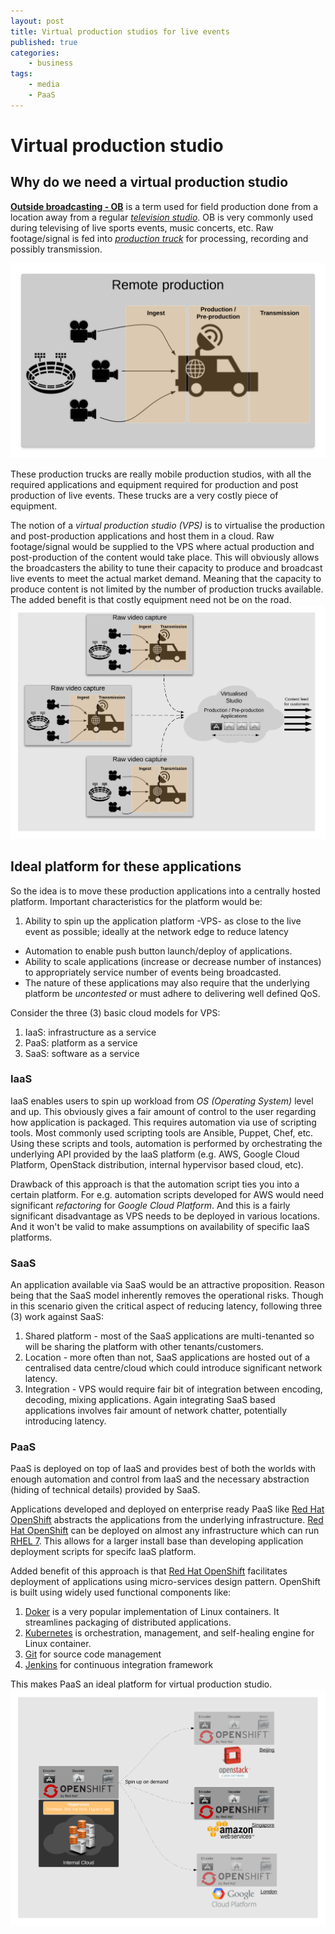```yaml
---
layout: post
title: Virtual production studios for live events
published: true
categories:
    - business
tags:
    - media
    - PaaS
---
```


# Virtual production studio

## Why do we need a virtual production studio
**[Outside broadcasting - OB](https://en.wikipedia.org/wiki/Outside_broadcasting)** is a term used for field production done from a location away from a regular *[television studio](https://en.wikipedia.org/wiki/Television_studio)*.  OB is very commonly used during televising of live sports events, music concerts, etc. Raw footage/signal is fed into *[production truck](https://en.wikipedia.org/wiki/Production_truck)* for processing, recording and possibly transmission.

![Media -- Remote Production](/img/2015/10/media-remote-production.png)

These production trucks are really mobile production studios, with all the required applications and equipment required for production and post production of live events. These trucks are a very costly piece of equipment.

The notion of a _virtual production studio (VPS)_ is to virtualise the production and post-production applications and host them in a cloud.  Raw footage/signal would be supplied to the VPS where actual production and post-production of the content would take place.  This will obviously allows the broadcasters the ability to tune their capacity to produce and broadcast live events to meet the actual market demand.  Meaning that the capacity to produce content is not limited by the number of production trucks available.  The added benefit is that costly equipment need not be on the road.
![Virtual production](/img/2015/10/media-virtual-production.png)

## Ideal platform for these applications
So the idea is to move these production applications into a centrally hosted platform.  Important characteristics for the platform would be:

1. Ability to spin up the application platform -VPS- as close to the live event as possible; ideally at the network edge to reduce latency
+ Automation to enable push button launch/deploy of applications.
+ Ability to scale applications (increase or decrease number of instances) to appropriately service number of events being broadcasted.
+ The nature of these applications may also require that the underlying platform be _uncontested_ or must adhere to delivering well defined QoS.

Consider the three (3) basic cloud models for VPS:
1. IaaS: infrastructure as a service
2. PaaS: platform as a service
3. SaaS: software as a service

### IaaS
IaaS enables users to spin up workload from _OS (Operating System)_ level and up.  This obviously gives a fair amount of control to the user regarding how application is packaged.  This requires automation via use of scripting tools. Most commonly used scripting tools are Ansible, Puppet, Chef, etc.  Using these scripts and tools, automation is performed by orchestrating the underlying API provided by the IaaS platform (e.g. AWS, Google Cloud Platform, OpenStack distribution, internal hypervisor based cloud, etc).  

Drawback of this approach is that the automation script ties you into a certain platform.  For e.g. automation scripts developed for AWS would need significant *refactoring* for *Google Cloud Platform*.  And this is a fairly significant disadvantage as VPS needs to be deployed in various locations.  And it won't be valid to make assumptions on availability of specific IaaS platforms.

### SaaS
An application available via SaaS would be an attractive proposition.  Reason being that the SaaS model inherently removes the operational risks.  Though in this scenario given the critical aspect of reducing latency, following three (3) work against SaaS:
1. Shared platform - most of the SaaS applications are multi-tenanted so will be sharing the platform with other tenants/customers.
2. Location - more often than not, SaaS applications are hosted out of a centralised data centre/cloud which could introduce significant network latency.
3. Integration - VPS would require fair bit of integration between encoding, decoding, mixing applications.  Again integrating SaaS based applications involves fair amount of network chatter, potentially introducing latency.

### PaaS
PaaS is deployed on top of IaaS and provides best of both the worlds with enough automation and control from IaaS and the necessary abstraction (hiding of technical details) provided by SaaS.  

Applications developed and deployed on enterprise ready PaaS like [Red Hat OpenShift][4087d7eb] abstracts the applications from the underlying infrastructure.  [Red Hat OpenShift][4087d7eb] can be deployed on almost any infrastructure which can run [RHEL 7][35f68a00].  This allows for a larger install base than developing application deployment scripts for specifc IaaS platform.

Added benefit of this approach is that [Red Hat OpenShift][4087d7eb] facilitates deployment of applications using  micro-services design pattern.  OpenShift is built using widely used functional components like:
1. [Doker][38136ad0] is a very popular implementation of Linux containers. It streamlines packaging of distributed applications.
2. [Kubernetes][4013e689] is orchestration, management, and self-healing engine for Linux container.
3. [Git][75d0b00a] for source code management
4. [Jenkins][9271fe11] for continuous integration framework

This makes PaaS an ideal platform for virtual production studio.
![Virtual production studio on PaaS](/img/2015/10/media-virtual-prod-studio-paas.png)

  [38136ad0]: https://www.docker.com/ "Docker website"
  [4087d7eb]: http://www.openshift.com/ "OpenShift Website"
  [4013e689]: http://kubernetes.io/ "Kubernetes Website"
  [35f68a00]: https://www.redhat.com/en/files/resources/en-rhel-whats-new-in-rhel-712030417.pdf "Data Sheet - Red Hat Enterpise Linux 7"
  [75d0b00a]: https://git-scm.com/ "Open Source version control system"
  [9271fe11]: https://jenkins-ci.org/ "Open Source continuous integration server"
